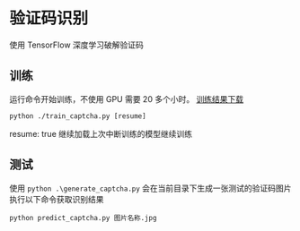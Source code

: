 # 验证码识别
使用 TensorFlow 深度学习破解验证码

## 训练
运行命令开始训练，不使用 GPU 需要 20 多个小时。 [训练结果下载]()
```
python ./train_captcha.py [resume]
```
resume: true 继续加载上次中断训练的模型继续训练

## 测试
使用 `python .\generate_captcha.py` 会在当前目录下生成一张测试的验证码图片
执行以下命令获取识别结果
```
python predict_captcha.py 图片名称.jpg
```